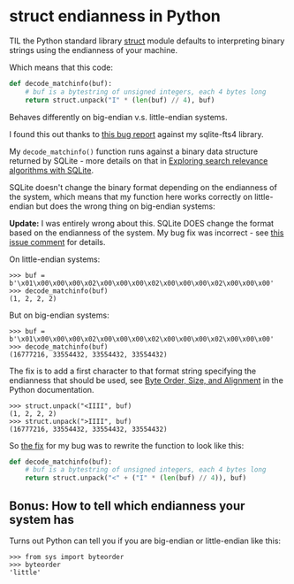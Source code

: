 # struct endianness in Python

TIL the Python standard library [struct](https://docs.python.org/3/library/struct.html) module defaults to interpreting binary strings using the endianness of your machine.

Which means that this code:

```python
def decode_matchinfo(buf): 
    # buf is a bytestring of unsigned integers, each 4 bytes long 
    return struct.unpack("I" * (len(buf) // 4), buf) 
```
Behaves differently on big-endian v.s. little-endian systems.

I found this out thanks to [this bug report](https://github.com/simonw/sqlite-fts4/issues/6) against my sqlite-fts4 library.

My `decode_matchinfo()` function runs against a binary data structure returned by SQLite - more details on that in [Exploring search relevance algorithms with SQLite](https://simonwillison.net/2019/Jan/7/exploring-search-relevance-algorithms-sqlite/).

SQLite doesn't change the binary format depending on the endianness of the system, which means that my function here works correctly on little-endian but does the wrong thing on big-endian systems:

**Update:** I was entirely wrong about this. SQLite DOES change the format based on the endianness of the system. My bug fix was incorrect - see [this issue comment](https://github.com/simonw/sqlite-fts4/issues/6#issuecomment-1200053863) for details.

On little-endian systems:

```pycon
>>> buf = b'\x01\x00\x00\x00\x02\x00\x00\x00\x02\x00\x00\x00\x02\x00\x00\x00'
>>> decode_matchinfo(buf)
(1, 2, 2, 2)
```
But on big-endian systems:
```pycon
>>> buf = b'\x01\x00\x00\x00\x02\x00\x00\x00\x02\x00\x00\x00\x02\x00\x00\x00'
>>> decode_matchinfo(buf)
(16777216, 33554432, 33554432, 33554432)
```
The fix is to add a first character to that format string specifying the endianness that should be used, see [Byte Order, Size, and Alignment](https://docs.python.org/3/library/struct.html#struct-alignment) in the Python documentation.

```pycon
>>> struct.unpack("<IIII", buf)
(1, 2, 2, 2)
>>> struct.unpack(">IIII", buf)
(16777216, 33554432, 33554432, 33554432)
```
So [the fix](https://github.com/simonw/sqlite-fts4/commit/ed6ea76a727243e9b0bff4fe7cf7022fcd1ec834) for my bug was to rewrite the function to look like this:
```python
def decode_matchinfo(buf):
    # buf is a bytestring of unsigned integers, each 4 bytes long
    return struct.unpack("<" + ("I" * (len(buf) // 4)), buf)
```
## Bonus: How to tell which endianness your system has

Turns out Python can tell you if you are big-endian or little-endian like this:

```pycon
>>> from sys import byteorder
>>> byteorder
'little'
```
